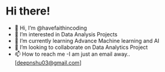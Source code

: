 # Hi there!

- 👋 Hi, I’m @havefaithincoding
- 👀 I’m interested in Data Analysis Projects
- 🌱 I’m currently learning Advance Machine learning and AI
- 💞️ I’m looking to collaborate on Data Analytics Project
- 📫 How to reach me -I am just an email away.. [deepnshu03@gmail.com]


